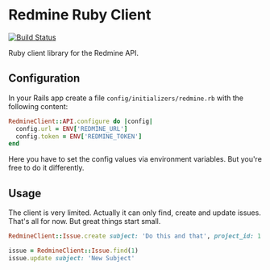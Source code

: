 # Redmine Ruby Client

[![Build Status](https://travis-ci.org/ninech/redmine-client.svg?branch=master)](https://travis-ci.org/ninech/redmine-client)

Ruby client library for the Redmine API.

## Configuration

In your Rails app create a file `config/initializers/redmine.rb` with the following content:

```ruby
RedmineClient::API.configure do |config|
  config.url = ENV['REDMINE_URL']
  config.token = ENV['REDMINE_TOKEN']
end
```

Here you have to set the config values via environment variables. But you're free to do it differently.

## Usage

The client is very limited. Actually it can only find, create and update issues. That's all for now. But
great things start small.

```ruby
RedmineClient::Issue.create subject: 'Do this and that', project_id: 1

issue = RedmineClient::Issue.find(1)
issue.update subject: 'New Subject'
```
